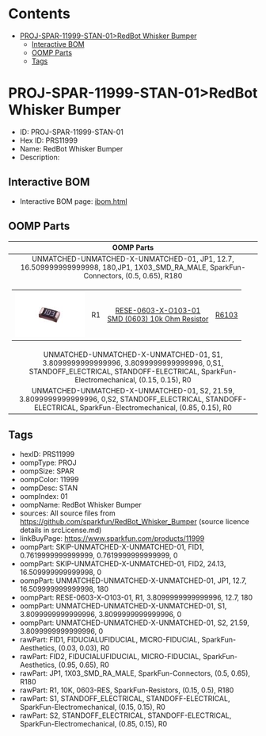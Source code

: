 



Contents
========

* [PROJ-SPAR-11999-STAN-01>RedBot Whisker Bumper](#proj-spar-11999-stan-01redbot-whisker-bumper)
	* [Interactive BOM](#interactive-bom)
	* [OOMP Parts](#oomp-parts)
	* [Tags](#tags)

# PROJ-SPAR-11999-STAN-01>RedBot Whisker Bumper

- ID: PROJ-SPAR-11999-STAN-01
- Hex ID: PRS11999
- Name: RedBot Whisker Bumper
- Description: 

## Interactive BOM

- Interactive BOM page: [ibom.html](kicad/bom/ibom.html)

## OOMP Parts
  

|OOMP Parts|
| :---: |
|UNMATCHED-UNMATCHED-X-UNMATCHED-01, JP1, 12.7, 16.509999999999998, 180,JP1, 1X03_SMD_RA_MALE, SparkFun-Connectors, (0.5, 0.65), R180|
|<table><tr><td>![RESE-0603-X-O103-01](https://raw.githubusercontent.com/oomlout/oomlout_OOMP_parts/main/RESE-0603-X-O103-01/image_140.jpg)</td><td> R1</td><td>[RESE-0603-X-O103-01<br>SMD (0603) 10k Ohm Resistor](https://github.com/oomlout/oomlout_OOMP_parts/tree/main/RESE-0603-X-O103-01/)</td><td>[R6103](https://github.com/oomlout/oomlout_OOMP_parts/tree/main/RESE-0603-X-O103-01/)</td></tr></table>|
|UNMATCHED-UNMATCHED-X-UNMATCHED-01, S1, 3.8099999999999996, 3.8099999999999996, 0,S1, STANDOFF_ELECTRICAL, STANDOFF-ELECTRICAL, SparkFun-Electromechanical, (0.15, 0.15), R0|
|UNMATCHED-UNMATCHED-X-UNMATCHED-01, S2, 21.59, 3.8099999999999996, 0,S2, STANDOFF_ELECTRICAL, STANDOFF-ELECTRICAL, SparkFun-Electromechanical, (0.85, 0.15), R0|

## Tags

- hexID: PRS11999
- oompType: PROJ
- oompSize: SPAR
- oompColor: 11999
- oompDesc: STAN
- oompIndex: 01
- oompName: RedBot Whisker Bumper
- sources: All source files from https://github.com/sparkfun/RedBot_Whisker_Bumper (source licence details in srcLicense.md)
- linkBuyPage: https://www.sparkfun.com/products/11999
- oompPart: SKIP-UNMATCHED-X-UNMATCHED-01, FID1, 0.7619999999999999, 0.7619999999999999, 0
- oompPart: SKIP-UNMATCHED-X-UNMATCHED-01, FID2, 24.13, 16.509999999999998, 0
- oompPart: UNMATCHED-UNMATCHED-X-UNMATCHED-01, JP1, 12.7, 16.509999999999998, 180
- oompPart: RESE-0603-X-O103-01, R1, 3.8099999999999996, 12.7, 180
- oompPart: UNMATCHED-UNMATCHED-X-UNMATCHED-01, S1, 3.8099999999999996, 3.8099999999999996, 0
- oompPart: UNMATCHED-UNMATCHED-X-UNMATCHED-01, S2, 21.59, 3.8099999999999996, 0
- rawPart: FID1, FIDUCIALUFIDUCIAL, MICRO-FIDUCIAL, SparkFun-Aesthetics, (0.03, 0.03), R0
- rawPart: FID2, FIDUCIALUFIDUCIAL, MICRO-FIDUCIAL, SparkFun-Aesthetics, (0.95, 0.65), R0
- rawPart: JP1, 1X03_SMD_RA_MALE, SparkFun-Connectors, (0.5, 0.65), R180
- rawPart: R1, 10K, 0603-RES, SparkFun-Resistors, (0.15, 0.5), R180
- rawPart: S1, STANDOFF_ELECTRICAL, STANDOFF-ELECTRICAL, SparkFun-Electromechanical, (0.15, 0.15), R0
- rawPart: S2, STANDOFF_ELECTRICAL, STANDOFF-ELECTRICAL, SparkFun-Electromechanical, (0.85, 0.15), R0
